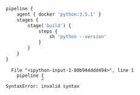 

```python
pipeline {
    agent { docker 'python:3.5.1' }
    stages {
        stage('build') {
            steps {
                sh 'python --version'
            }
        }
    }
}
```


      File "<ipython-input-1-80b944ddd494>", line 1
        pipeline {
                 ^
    SyntaxError: invalid syntax
    


